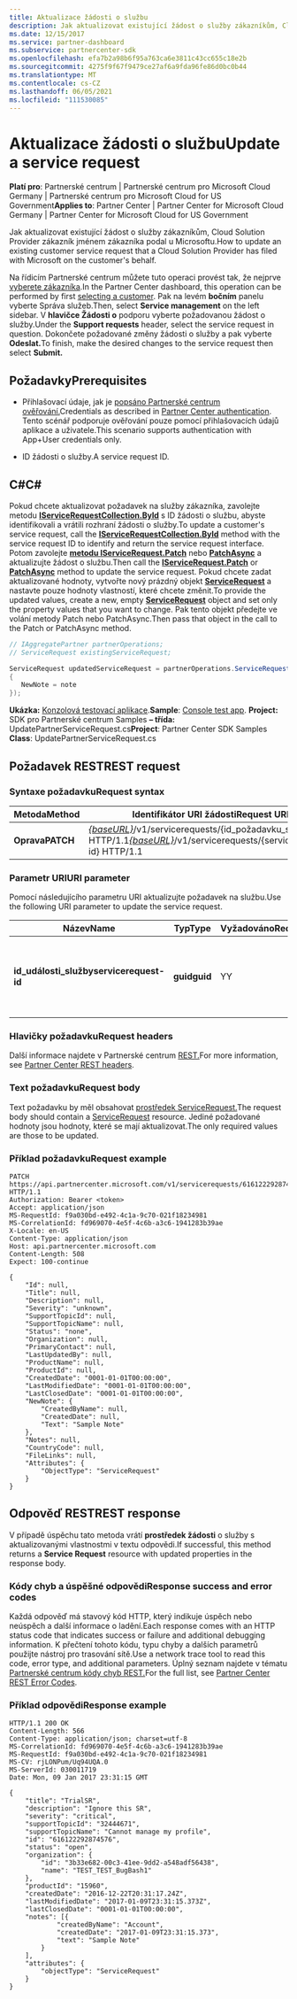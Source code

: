 ```yaml
---
title: Aktualizace žádosti o službu
description: Jak aktualizovat existující žádost o služby zákazníkům, Cloud Solution Provider zákazník jménem zákazníka podal u Microsoftu.
ms.date: 12/15/2017
ms.service: partner-dashboard
ms.subservice: partnercenter-sdk
ms.openlocfilehash: efa7b2a98b6f95a763ca6e3811c43cc655c18e2b
ms.sourcegitcommit: 4275f9f67f9479ce27af6a9fda96fe86d0bc0b44
ms.translationtype: MT
ms.contentlocale: cs-CZ
ms.lasthandoff: 06/05/2021
ms.locfileid: "111530085"
---
```

# <a name="update-a-service-request"></a><span data-ttu-id="2324a-103">Aktualizace žádosti o službu</span><span class="sxs-lookup"><span data-stu-id="2324a-103">Update a service request</span></span>

<span data-ttu-id="2324a-104">**Platí pro**: Partnerské centrum | Partnerské centrum pro Microsoft Cloud Germany | Partnerské centrum pro Microsoft Cloud for US Government</span><span class="sxs-lookup"><span data-stu-id="2324a-104">**Applies to**: Partner Center | Partner Center for Microsoft Cloud Germany | Partner Center for Microsoft Cloud for US Government</span></span>

<span data-ttu-id="2324a-105">Jak aktualizovat existující žádost o služby zákazníkům, Cloud Solution Provider zákazník jménem zákazníka podal u Microsoftu.</span><span class="sxs-lookup"><span data-stu-id="2324a-105">How to update an existing customer service request that a Cloud Solution Provider has filed with Microsoft on the customer's behalf.</span></span>

<span data-ttu-id="2324a-106">Na řídicím Partnerské centrum můžete tuto operaci provést tak, že nejprve [vyberete zákazníka](get-a-customer-by-name.md).</span><span class="sxs-lookup"><span data-stu-id="2324a-106">In the Partner Center dashboard, this operation can be performed by first [selecting a customer](get-a-customer-by-name.md).</span></span> <span data-ttu-id="2324a-107">Pak na levém **bočním** panelu vyberte Správa služeb.</span><span class="sxs-lookup"><span data-stu-id="2324a-107">Then, select **Service management** on the left sidebar.</span></span> <span data-ttu-id="2324a-108">V **hlavičce Žádosti o** podporu vyberte požadovanou žádost o služby.</span><span class="sxs-lookup"><span data-stu-id="2324a-108">Under the **Support requests** header, select the service request in question.</span></span> <span data-ttu-id="2324a-109">Dokončete požadované změny žádosti o služby a pak vyberte **Odeslat.**</span><span class="sxs-lookup"><span data-stu-id="2324a-109">To finish, make the desired changes to the service request then select **Submit.**</span></span>

## <a name="prerequisites"></a><span data-ttu-id="2324a-110">Požadavky</span><span class="sxs-lookup"><span data-stu-id="2324a-110">Prerequisites</span></span>

- <span data-ttu-id="2324a-111">Přihlašovací údaje, jak je [popsáno Partnerské centrum ověřování.](partner-center-authentication.md)</span><span class="sxs-lookup"><span data-stu-id="2324a-111">Credentials as described in [Partner Center authentication](partner-center-authentication.md).</span></span> <span data-ttu-id="2324a-112">Tento scénář podporuje ověřování pouze pomocí přihlašovacích údajů aplikace a uživatele.</span><span class="sxs-lookup"><span data-stu-id="2324a-112">This scenario supports authentication with App+User credentials only.</span></span>

- <span data-ttu-id="2324a-113">ID žádosti o služby.</span><span class="sxs-lookup"><span data-stu-id="2324a-113">A service request ID.</span></span>

## <a name="c"></a><span data-ttu-id="2324a-114">C\#</span><span class="sxs-lookup"><span data-stu-id="2324a-114">C\#</span></span>

<span data-ttu-id="2324a-115">Pokud chcete aktualizovat požadavek na služby zákazníka, zavolejte metodu [**IServiceRequestCollection.ById**](/dotnet/api/microsoft.store.partnercenter.servicerequests.iservicerequestcollection.byid) s ID žádosti o službu, abyste identifikovali a vrátili rozhraní žádosti o služby.</span><span class="sxs-lookup"><span data-stu-id="2324a-115">To update a customer's service request, call the [**IServiceRequestCollection.ById**](/dotnet/api/microsoft.store.partnercenter.servicerequests.iservicerequestcollection.byid) method with the service request ID to identify and return the service request interface.</span></span> <span data-ttu-id="2324a-116">Potom zavolejte [**metodu IServiceRequest.Patch**](/dotnet/api/microsoft.store.partnercenter.servicerequests.iservicerequest.patch) nebo [**PatchAsync**](/dotnet/api/microsoft.store.partnercenter.servicerequests.iservicerequest.patchasync) a aktualizujte žádost o službu.</span><span class="sxs-lookup"><span data-stu-id="2324a-116">Then call the [**IServiceRequest.Patch**](/dotnet/api/microsoft.store.partnercenter.servicerequests.iservicerequest.patch) or [**PatchAsync**](/dotnet/api/microsoft.store.partnercenter.servicerequests.iservicerequest.patchasync) method to update the service request.</span></span> <span data-ttu-id="2324a-117">Pokud chcete zadat aktualizované hodnoty, vytvořte nový prázdný objekt [**ServiceRequest**](/dotnet/api/microsoft.store.partnercenter.models.servicerequests.servicerequest) a nastavte pouze hodnoty vlastností, které chcete změnit.</span><span class="sxs-lookup"><span data-stu-id="2324a-117">To provide the updated values, create a new, empty [**ServiceRequest**](/dotnet/api/microsoft.store.partnercenter.models.servicerequests.servicerequest) object and set only the property values that you want to change.</span></span> <span data-ttu-id="2324a-118">Pak tento objekt předejte ve volání metody Patch nebo PatchAsync.</span><span class="sxs-lookup"><span data-stu-id="2324a-118">Then pass that object in the call to the Patch or PatchAsync method.</span></span>

``` csharp
// IAggregatePartner partnerOperations;
// ServiceRequest existingServiceRequest;

ServiceRequest updatedServiceRequest = partnerOperations.ServiceRequests.ById(existingServiceRequest.Id).Patch(new ServiceRequest
{
   NewNote = note
});
```

<span data-ttu-id="2324a-119">**Ukázka:** [Konzolová testovací aplikace](console-test-app.md).</span><span class="sxs-lookup"><span data-stu-id="2324a-119">**Sample**: [Console test app](console-test-app.md).</span></span> <span data-ttu-id="2324a-120">**Project:** SDK pro Partnerské centrum Samples **– třída:** UpdatePartnerServiceRequest.cs</span><span class="sxs-lookup"><span data-stu-id="2324a-120">**Project**: Partner Center SDK Samples **Class**: UpdatePartnerServiceRequest.cs</span></span>

## <a name="rest-request"></a><span data-ttu-id="2324a-121">Požadavek REST</span><span class="sxs-lookup"><span data-stu-id="2324a-121">REST request</span></span>

### <a name="request-syntax"></a><span data-ttu-id="2324a-122">Syntaxe požadavku</span><span class="sxs-lookup"><span data-stu-id="2324a-122">Request syntax</span></span>

| <span data-ttu-id="2324a-123">Metoda</span><span class="sxs-lookup"><span data-stu-id="2324a-123">Method</span></span>    | <span data-ttu-id="2324a-124">Identifikátor URI žádosti</span><span class="sxs-lookup"><span data-stu-id="2324a-124">Request URI</span></span>                                                                                 |
|-----------|---------------------------------------------------------------------------------------------|
| <span data-ttu-id="2324a-125">**Oprava**</span><span class="sxs-lookup"><span data-stu-id="2324a-125">**PATCH**</span></span> | <span data-ttu-id="2324a-126">[*{baseURL}*](partner-center-rest-urls.md)/v1/servicerequests/{id_požadavku_služby} HTTP/1.1</span><span class="sxs-lookup"><span data-stu-id="2324a-126">[*{baseURL}*](partner-center-rest-urls.md)/v1/servicerequests/{servicerequest-id} HTTP/1.1</span></span> |

### <a name="uri-parameter"></a><span data-ttu-id="2324a-127">Parametr URI</span><span class="sxs-lookup"><span data-stu-id="2324a-127">URI parameter</span></span>

<span data-ttu-id="2324a-128">Pomocí následujícího parametru URI aktualizujte požadavek na službu.</span><span class="sxs-lookup"><span data-stu-id="2324a-128">Use the following URI parameter to update the service request.</span></span>

| <span data-ttu-id="2324a-129">Název</span><span class="sxs-lookup"><span data-stu-id="2324a-129">Name</span></span>                  | <span data-ttu-id="2324a-130">Typ</span><span class="sxs-lookup"><span data-stu-id="2324a-130">Type</span></span>     | <span data-ttu-id="2324a-131">Vyžadováno</span><span class="sxs-lookup"><span data-stu-id="2324a-131">Required</span></span> | <span data-ttu-id="2324a-132">Popis</span><span class="sxs-lookup"><span data-stu-id="2324a-132">Description</span></span>                                 |
|-----------------------|----------|----------|---------------------------------------------|
| <span data-ttu-id="2324a-133">**id_události_služby**</span><span class="sxs-lookup"><span data-stu-id="2324a-133">**servicerequest-id**</span></span> | <span data-ttu-id="2324a-134">**guid**</span><span class="sxs-lookup"><span data-stu-id="2324a-134">**guid**</span></span> | <span data-ttu-id="2324a-135">Y</span><span class="sxs-lookup"><span data-stu-id="2324a-135">Y</span></span>        | <span data-ttu-id="2324a-136">Identifikátor GUID, který identifikuje požadavek na službu.</span><span class="sxs-lookup"><span data-stu-id="2324a-136">A GUID that identifies the service request.</span></span> |

### <a name="request-headers"></a><span data-ttu-id="2324a-137">Hlavičky požadavku</span><span class="sxs-lookup"><span data-stu-id="2324a-137">Request headers</span></span>

<span data-ttu-id="2324a-138">Další informace najdete v Partnerské centrum [REST.](headers.md)</span><span class="sxs-lookup"><span data-stu-id="2324a-138">For more information, see [Partner Center REST headers](headers.md).</span></span>

### <a name="request-body"></a><span data-ttu-id="2324a-139">Text požadavku</span><span class="sxs-lookup"><span data-stu-id="2324a-139">Request body</span></span>

<span data-ttu-id="2324a-140">Text požadavku by měl obsahovat [prostředek ServiceRequest.](service-request-resources.md)</span><span class="sxs-lookup"><span data-stu-id="2324a-140">The request body should contain a [ServiceRequest](service-request-resources.md) resource.</span></span> <span data-ttu-id="2324a-141">Jediné požadované hodnoty jsou hodnoty, které se mají aktualizovat.</span><span class="sxs-lookup"><span data-stu-id="2324a-141">The only required values are those to be updated.</span></span>

### <a name="request-example"></a><span data-ttu-id="2324a-142">Příklad požadavku</span><span class="sxs-lookup"><span data-stu-id="2324a-142">Request example</span></span>

```http
PATCH https://api.partnercenter.microsoft.com/v1/servicerequests/616122292874576 HTTP/1.1
Authorization: Bearer <token>
Accept: application/json
MS-RequestId: f9a030bd-e492-4c1a-9c70-021f18234981
MS-CorrelationId: fd969070-4e5f-4c6b-a3c6-1941283b39ae
X-Locale: en-US
Content-Type: application/json
Host: api.partnercenter.microsoft.com
Content-Length: 508
Expect: 100-continue

{
    "Id": null,
    "Title": null,
    "Description": null,
    "Severity": "unknown",
    "SupportTopicId": null,
    "SupportTopicName": null,
    "Status": "none",
    "Organization": null,
    "PrimaryContact": null,
    "LastUpdatedBy": null,
    "ProductName": null,
    "ProductId": null,
    "CreatedDate": "0001-01-01T00:00:00",
    "LastModifiedDate": "0001-01-01T00:00:00",
    "LastClosedDate": "0001-01-01T00:00:00",
    "NewNote": {
        "CreatedByName": null,
        "CreatedDate": null,
        "Text": "Sample Note"
    },
    "Notes": null,
    "CountryCode": null,
    "FileLinks": null,
    "Attributes": {
        "ObjectType": "ServiceRequest"
    }
}
```

## <a name="rest-response"></a><span data-ttu-id="2324a-143">Odpověď REST</span><span class="sxs-lookup"><span data-stu-id="2324a-143">REST response</span></span>

<span data-ttu-id="2324a-144">V případě úspěchu tato metoda vrátí **prostředek žádosti** o služby s aktualizovanými vlastnostmi v textu odpovědi.</span><span class="sxs-lookup"><span data-stu-id="2324a-144">If successful, this method returns a **Service Request** resource with updated properties in the response body.</span></span>

### <a name="response-success-and-error-codes"></a><span data-ttu-id="2324a-145">Kódy chyb a úspěšné odpovědi</span><span class="sxs-lookup"><span data-stu-id="2324a-145">Response success and error codes</span></span>

<span data-ttu-id="2324a-146">Každá odpověď má stavový kód HTTP, který indikuje úspěch nebo neúspěch a další informace o ladění.</span><span class="sxs-lookup"><span data-stu-id="2324a-146">Each response comes with an HTTP status code that indicates success or failure and additional debugging information.</span></span> <span data-ttu-id="2324a-147">K přečtení tohoto kódu, typu chyby a dalších parametrů použijte nástroj pro trasování sítě.</span><span class="sxs-lookup"><span data-stu-id="2324a-147">Use a network trace tool to read this code, error type, and additional parameters.</span></span> <span data-ttu-id="2324a-148">Úplný seznam najdete v tématu [Partnerské centrum kódy chyb REST.](error-codes.md)</span><span class="sxs-lookup"><span data-stu-id="2324a-148">For the full list, see [Partner Center REST Error Codes](error-codes.md).</span></span>

### <a name="response-example"></a><span data-ttu-id="2324a-149">Příklad odpovědi</span><span class="sxs-lookup"><span data-stu-id="2324a-149">Response example</span></span>

```http
HTTP/1.1 200 OK
Content-Length: 566
Content-Type: application/json; charset=utf-8
MS-CorrelationId: fd969070-4e5f-4c6b-a3c6-1941283b39ae
MS-RequestId: f9a030bd-e492-4c1a-9c70-021f18234981
MS-CV: rjLONPum/Uq94UQA.0
MS-ServerId: 030011719
Date: Mon, 09 Jan 2017 23:31:15 GMT

{
    "title": "TrialSR",
    "description": "Ignore this SR",
    "severity": "critical",
    "supportTopicId": "32444671",
    "supportTopicName": "Cannot manage my profile",
    "id": "616122292874576",
    "status": "open",
    "organization": {
        "id": "3b33e682-00c3-41ee-9dd2-a548adf56438",
        "name": "TEST_TEST_BugBash1"
    },
    "productId": "15960",
    "createdDate": "2016-12-22T20:31:17.24Z",
    "lastModifiedDate": "2017-01-09T23:31:15.373Z",
    "lastClosedDate": "0001-01-01T00:00:00",
    "notes": [{
            "createdByName": "Account",
            "createdDate": "2017-01-09T23:31:15.373",
            "text": "Sample Note"
        }
    ],
    "attributes": {
        "objectType": "ServiceRequest"
    }
}
```
